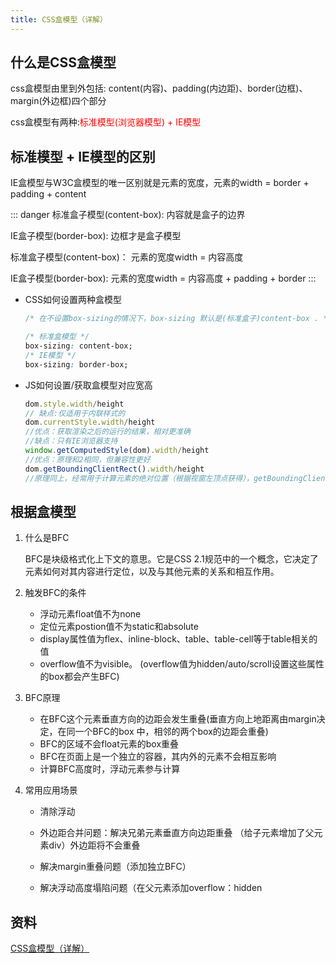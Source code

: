 ```yaml
---
title: CSS盒模型（详解）
---
```

## 什么是CSS盒模型
css盒模型由里到外包括: content(内容)、padding(内边距)、border(边框)、margin(外边框)四个部分

css盒模型有两种:<span style="color: red">标准模型(浏览器模型) + IE模型</span>

## 标准模型 + IE模型的区别
IE盒模型与W3C盒模型的唯一区别就是元素的宽度，元素的width = border + padding + content

::: danger
标准盒子模型(content-box): 内容就是盒子的边界

IE盒子模型(border-box): 边框才是盒子模型

标准盒子模型(content-box)： 元素的宽度width = 内容高度

IE盒子模型(border-box): 元素的宽度width = 内容高度 + padding + border
:::

- CSS如何设置两种盒模型

    ```css
    /* 在不设置box-sizing的情况下，box-sizing 默认是(标准盒子)content-box . */

    /* 标准盒模型 */
    box-sizing: content-box;
    /* IE模型 */
    box-sizing: border-box;
    ```
- JS如何设置/获取盒模型对应宽高

    ```js
    dom.style.width/height
    // 缺点:仅适用于内联样式的
    dom.currentStyle.width/height
    //优点：获取渲染之后的运行的结果，相对更准确
    //缺点：只有IE浏览器支持
    window.getComputedStyle(dom).width/height
    //优点：原理和2相同，但兼容性更好
    dom.getBoundingClientRect().width/height
    //原理同上，经常用于计算元素的绝对位置（根据视窗左顶点获得），getBoundingClientRect()方法可获得四个值：left/top/width/height
    ```
## 根据盒模型
1. 什么是BFC

    BFC是块级格式化上下文的意思。它是CSS 2.1规范中的一个概念，它决定了元素如何对其内容进行定位，以及与其他元素的关系和相互作用。

2. 触发BFC的条件

    - 浮动元素float值不为none
    - 定位元素postion值不为static和absolute
    - display属性值为flex、inline-block、table、table-cell等于table相关的值
    - overflow值不为visible。 (overflow值为hidden/auto/scroll设置这些属性的box都会产生BFC)

3. BFC原理

    - 在BFC这个元素垂直方向的边距会发生重叠(垂直方向上地距离由margin决定，在同一个BFC的box 中，相邻的两个box的边距会重叠)
    - BFC的区域不会float元素的box重叠
    - BFC在页面上是一个独立的容器，其内外的元素不会相互影响
    - 计算BFC高度时，浮动元素参与计算
4. 常用应用场景

    - 清除浮动 
    - 外边距合并问题：解决兄弟元素垂直方向边距重叠 （给子元素增加了父元素div）外边距将不会重叠
    
    - 解决margin重叠问题（添加独立BFC）
    - 解决浮动高度塌陷问题（在父元素添加overflow：hidden



## 资料
[CSS盒模型（详解）](https://blog.csdn.net/qq_44171586/article/details/123313415)